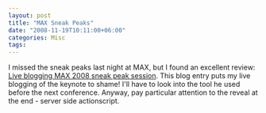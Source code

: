 ```yaml
---
layout: post
title: "MAX Sneak Peaks"
date: "2008-11-19T10:11:00+06:00"
categories: Misc 
tags: 
---
```


I missed the sneak peaks last night at MAX, but I found an excellent review: <a href="http://www.webkitchen.be/2008/11/19/live-blogging-max-2008-sneak-peak-session/">Live blogging MAX 2008 sneak peak session</a>. This blog entry puts my live blogging of the keynote to shame! I'll have to look into the tool he used before the next conference. Anyway, pay particular attention to the reveal at the end - server side actionscript.